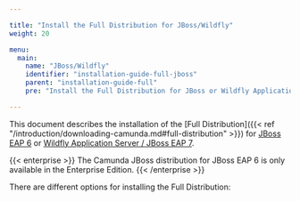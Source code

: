 ```yaml
---

title: "Install the Full Distribution for JBoss/Wildfly"
weight: 20

menu:
  main:
    name: "JBoss/Wildfly"
    identifier: "installation-guide-full-jboss"
    parent: "installation-guide-full"
    pre: "Install the Full Distribution for JBoss or Wildfly Application Servers."

---
```


This document describes the installation of the [Full Distribution]({{< ref "/introduction/downloading-camunda.md#full-distribution" >}}) for [JBoss EAP 6](http://www.jboss.org/products/eap) or [Wildfly Application Server / JBoss EAP 7](http://www.wildfly.org).

{{< enterprise >}}
The Camunda JBoss distribution for JBoss EAP 6 is only available in the Enterprise Edition.
{{< /enterprise >}}

There are different options for installing the Full Distribution:
